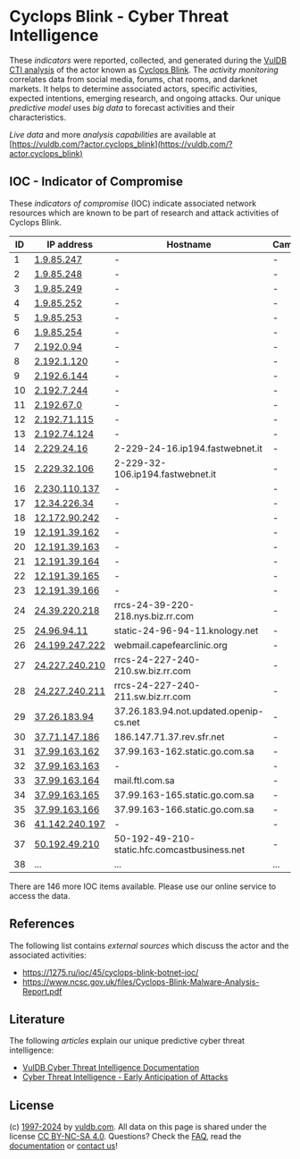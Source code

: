 # Cyclops Blink - Cyber Threat Intelligence

These _indicators_ were reported, collected, and generated during the [VulDB CTI analysis](https://vuldb.com/?kb.cti) of the actor known as [Cyclops Blink](https://vuldb.com/?actor.cyclops_blink). The _activity monitoring_ correlates data from social media, forums, chat rooms, and darknet markets. It helps to determine associated actors, specific activities, expected intentions, emerging research, and ongoing attacks. Our unique _predictive model_ uses _big data_ to forecast activities and their characteristics.

_Live data_ and more _analysis capabilities_ are available at [https://vuldb.com/?actor.cyclops_blink](https://vuldb.com/?actor.cyclops_blink)

## IOC - Indicator of Compromise

These _indicators of compromise_ (IOC) indicate associated network resources which are known to be part of research and attack activities of Cyclops Blink.

ID | IP address | Hostname | Campaign | Confidence
-- | ---------- | -------- | -------- | ----------
1 | [1.9.85.247](https://vuldb.com/?ip.1.9.85.247) | - | - | High
2 | [1.9.85.248](https://vuldb.com/?ip.1.9.85.248) | - | - | High
3 | [1.9.85.249](https://vuldb.com/?ip.1.9.85.249) | - | - | High
4 | [1.9.85.252](https://vuldb.com/?ip.1.9.85.252) | - | - | High
5 | [1.9.85.253](https://vuldb.com/?ip.1.9.85.253) | - | - | High
6 | [1.9.85.254](https://vuldb.com/?ip.1.9.85.254) | - | - | High
7 | [2.192.0.94](https://vuldb.com/?ip.2.192.0.94) | - | - | High
8 | [2.192.1.120](https://vuldb.com/?ip.2.192.1.120) | - | - | High
9 | [2.192.6.144](https://vuldb.com/?ip.2.192.6.144) | - | - | High
10 | [2.192.7.244](https://vuldb.com/?ip.2.192.7.244) | - | - | High
11 | [2.192.67.0](https://vuldb.com/?ip.2.192.67.0) | - | - | High
12 | [2.192.71.115](https://vuldb.com/?ip.2.192.71.115) | - | - | High
13 | [2.192.74.124](https://vuldb.com/?ip.2.192.74.124) | - | - | High
14 | [2.229.24.16](https://vuldb.com/?ip.2.229.24.16) | 2-229-24-16.ip194.fastwebnet.it | - | High
15 | [2.229.32.106](https://vuldb.com/?ip.2.229.32.106) | 2-229-32-106.ip194.fastwebnet.it | - | High
16 | [2.230.110.137](https://vuldb.com/?ip.2.230.110.137) | - | - | High
17 | [12.34.226.34](https://vuldb.com/?ip.12.34.226.34) | - | - | High
18 | [12.172.90.242](https://vuldb.com/?ip.12.172.90.242) | - | - | High
19 | [12.191.39.162](https://vuldb.com/?ip.12.191.39.162) | - | - | High
20 | [12.191.39.163](https://vuldb.com/?ip.12.191.39.163) | - | - | High
21 | [12.191.39.164](https://vuldb.com/?ip.12.191.39.164) | - | - | High
22 | [12.191.39.165](https://vuldb.com/?ip.12.191.39.165) | - | - | High
23 | [12.191.39.166](https://vuldb.com/?ip.12.191.39.166) | - | - | High
24 | [24.39.220.218](https://vuldb.com/?ip.24.39.220.218) | rrcs-24-39-220-218.nys.biz.rr.com | - | High
25 | [24.96.94.11](https://vuldb.com/?ip.24.96.94.11) | static-24-96-94-11.knology.net | - | High
26 | [24.199.247.222](https://vuldb.com/?ip.24.199.247.222) | webmail.capefearclinic.org | - | High
27 | [24.227.240.210](https://vuldb.com/?ip.24.227.240.210) | rrcs-24-227-240-210.sw.biz.rr.com | - | High
28 | [24.227.240.211](https://vuldb.com/?ip.24.227.240.211) | rrcs-24-227-240-211.sw.biz.rr.com | - | High
29 | [37.26.183.94](https://vuldb.com/?ip.37.26.183.94) | 37.26.183.94.not.updated.openip-cs.net | - | High
30 | [37.71.147.186](https://vuldb.com/?ip.37.71.147.186) | 186.147.71.37.rev.sfr.net | - | High
31 | [37.99.163.162](https://vuldb.com/?ip.37.99.163.162) | 37.99.163-162.static.go.com.sa | - | High
32 | [37.99.163.163](https://vuldb.com/?ip.37.99.163.163) | - | - | High
33 | [37.99.163.164](https://vuldb.com/?ip.37.99.163.164) | mail.ftl.com.sa | - | High
34 | [37.99.163.165](https://vuldb.com/?ip.37.99.163.165) | 37.99.163-165.static.go.com.sa | - | High
35 | [37.99.163.166](https://vuldb.com/?ip.37.99.163.166) | 37.99.163-166.static.go.com.sa | - | High
36 | [41.142.240.197](https://vuldb.com/?ip.41.142.240.197) | - | - | High
37 | [50.192.49.210](https://vuldb.com/?ip.50.192.49.210) | 50-192-49-210-static.hfc.comcastbusiness.net | - | High
38 | ... | ... | ... | ...

There are 146 more IOC items available. Please use our online service to access the data.

## References

The following list contains _external sources_ which discuss the actor and the associated activities:

* https://1275.ru/ioc/45/cyclops-blink-botnet-ioc/
* https://www.ncsc.gov.uk/files/Cyclops-Blink-Malware-Analysis-Report.pdf

## Literature

The following _articles_ explain our unique predictive cyber threat intelligence:

* [VulDB Cyber Threat Intelligence Documentation](https://vuldb.com/?kb.cti)
* [Cyber Threat Intelligence - Early Anticipation of Attacks](https://www.scip.ch/en/?labs.20201022)

## License

(c) [1997-2024](https://vuldb.com/?kb.changelog) by [vuldb.com](https://vuldb.com/?kb.about). All data on this page is shared under the license [CC BY-NC-SA 4.0](https://creativecommons.org/licenses/by-nc-sa/4.0/). Questions? Check the [FAQ](https://vuldb.com/?kb.faq), read the [documentation](https://vuldb.com/?kb) or [contact us](https://vuldb.com/?contact)!
